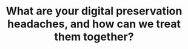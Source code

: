 ---
abstract: null
creators:
- Wijsman, Lotte
date: null
document_url: https://services.phaidra.univie.ac.at/api/object/o:1424723/download
grand_parent: iPRES
institutions:
- National Archives of the Netherlands
keywords: []
landing_page_url: https://phaidra.univie.ac.at/o:1424723
language: eng
layout: publication
license: All rights reserved
notes_url: null
parent: iPRES 2021
presentation_url: null
publication_type: lightning talk
size: 47045
source_name: iPRES
title: What are your digital preservation headaches, and how can we treat them together?
year: 2021
---